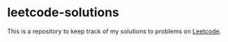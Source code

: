 # leetcode-solutions

This is a repository to keep track of my solutions to problems on [Leetcode](https://leetcode.com/problems/unique-morse-code-words/description/).